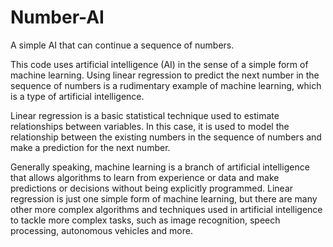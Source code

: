 # Number-AI
A simple AI that can continue a sequence of numbers.

This code uses artificial intelligence (AI) in the sense of a simple form of machine learning. Using linear regression to predict the next number in the sequence of numbers is a rudimentary example of machine learning, which is a type of artificial intelligence.

Linear regression is a basic statistical technique used to estimate relationships between variables. In this case, it is used to model the relationship between the existing numbers in the sequence of numbers and make a prediction for the next number.

Generally speaking, machine learning is a branch of artificial intelligence that allows algorithms to learn from experience or data and make predictions or decisions without being explicitly programmed. Linear regression is just one simple form of machine learning, but there are many other more complex algorithms and techniques used in artificial intelligence to tackle more complex tasks, such as image recognition, speech processing, autonomous vehicles and more.
